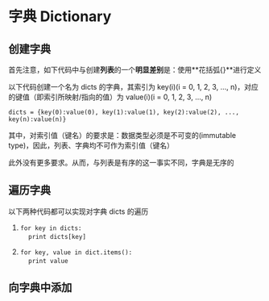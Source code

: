 # 字典 Dictionary #

## 创建字典 ##

首先注意，如下代码中与创建**列表**的一个**明显差别**是：使用**花括弧{}**进行定义

以下代码创建一个名为 dicts 的字典，其索引为 key(i)(i = 0, 1, 2, 3, ..., n)，对应的键值（即索引所映射/指向的值）为 value(i)(i = 0, 1, 2, 3, ..., n)

`dicts = {key(0):value(0), key(1):value(1), key(2):value(2), ..., key(n):value(n)}`

其中，对索引值（键名）的要求是：数据类型必须是不可变的(immutable type)，因此，列表、字典均不可作为索引值（键名）

此外没有更多要求。从而，与列表是有序的这一事实不同，字典是无序的

## 遍历字典 ##

以下两种代码都可以实现对字典 dicts 的遍历

1. `for key in dicts:`  
   &nbsp;&nbsp;&nbsp;&nbsp;`print dicts[key]`

2. `for key, value in dict.items():`  
  &nbsp;&nbsp;&nbsp;&nbsp;`print value` 

## 向字典中添加 ##
